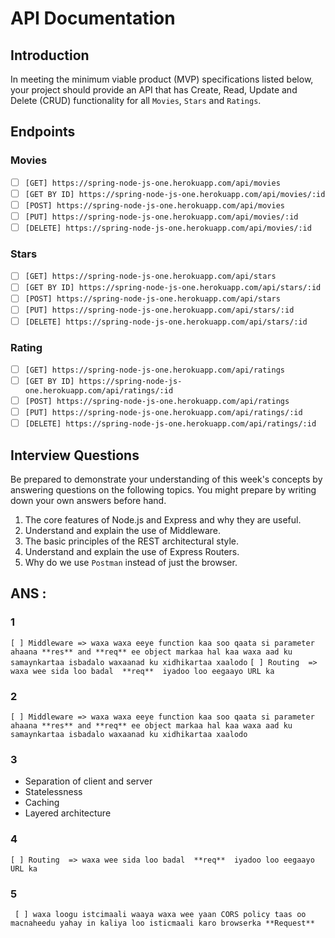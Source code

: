 # API Documentation
## Introduction

In meeting the minimum viable product (MVP) specifications listed below, your project should provide an API that has Create, Read, Update and Delete (CRUD) functionality for all `Movies`, `Stars` and `Ratings`.

## Endpoints
### Movies 

- [ ] `[GET] https://spring-node-js-one.herokuapp.com/api/movies`
- [ ] `[GET BY ID] https://spring-node-js-one.herokuapp.com/api/movies/:id`
- [ ] `[POST] https://spring-node-js-one.herokuapp.com/api/movies`
- [ ] `[PUT] https://spring-node-js-one.herokuapp.com/api/movies/:id`
- [ ] `[DELETE] https://spring-node-js-one.herokuapp.com/api/movies/:id`

### Stars

- [ ] `[GET] https://spring-node-js-one.herokuapp.com/api/stars`
- [ ] `[GET BY ID] https://spring-node-js-one.herokuapp.com/api/stars/:id`
- [ ] `[POST] https://spring-node-js-one.herokuapp.com/api/stars`
- [ ] `[PUT] https://spring-node-js-one.herokuapp.com/api/stars/:id`
- [ ] `[DELETE] https://spring-node-js-one.herokuapp.com/api/stars/:id`

### Rating

- [ ] `[GET] https://spring-node-js-one.herokuapp.com/api/ratings`
- [ ] `[GET BY ID] https://spring-node-js-one.herokuapp.com/api/ratings/:id`
- [ ] `[POST] https://spring-node-js-one.herokuapp.com/api/ratings`
- [ ] `[PUT] https://spring-node-js-one.herokuapp.com/api/ratings/:id`
- [ ] `[DELETE] https://spring-node-js-one.herokuapp.com/api/ratings/:id`

## Interview Questions

Be prepared to demonstrate your understanding of this week's concepts by answering questions on the following topics. You might prepare by writing down your own answers before hand.

1. The core features of Node.js and Express and why they are useful.
2. Understand and explain the use of Middleware.
3. The basic principles of the REST architectural style.
4. Understand and explain the use of Express Routers.
5. Why do we use `Postman` instead of just the browser.

## ANS : 
### 1
` [ ] Middleware => waxa waxa eeye function kaa soo qaata si parameter ahaana **res** and **req** ee object markaa hal kaa waxa aad ku samaynkartaa isbadalo waxaanad ku xidhikartaa xaalodo `
` [ ] Routing  => waxa wee sida loo badal  **req**  iyadoo loo eegaayo URL ka `
### 2
` [ ] Middleware => waxa waxa eeye function kaa soo qaata si parameter ahaana **res** and **req** ee object markaa hal kaa waxa aad ku samaynkartaa isbadalo waxaanad ku xidhikartaa xaalodo `
### 3
- Separation of client and server
- Statelessness
- Caching
- Layered architecture
### 4
` [ ] Routing  => waxa wee sida loo badal  **req**  iyadoo loo eegaayo URL ka `
### 5
` [ ] waxa loogu istcimaali waaya waxa wee yaan CORS policy taas oo macnaheedu yahay in kaliya loo isticmaali karo browserka **Request**`
